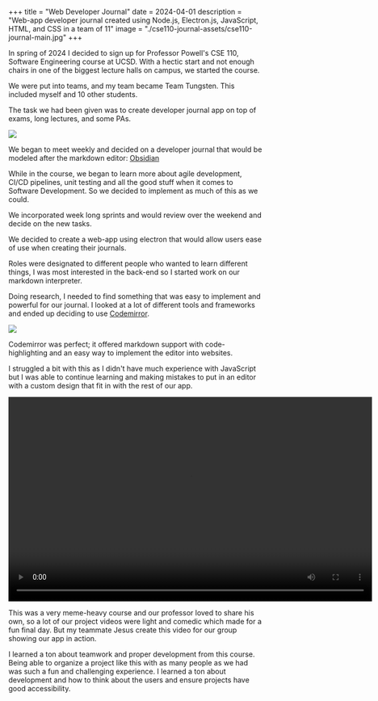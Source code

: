 +++
title = "Web Developer Journal"
date = 2024-04-01
description = "Web-app developer journal created using Node.js, Electron.js, JavaScript, HTML, and CSS in a team of 11" 
image = "./cse110-journal-assets/cse110-journal-main.jpg"
+++

In spring of 2024 I decided to sign up for Professor Powell's CSE 110, Software Engineering course at UCSD.
With a hectic start and not enough chairs in one of the biggest lecture halls on campus, we started the 
course.

We were put into teams, and my team became Team Tungsten. This included myself and 10 other students.

The task we had been given was to create developer journal app on top of exams, long lectures, and some PAs.

![](/obsidian.jpg)

We began to meet weekly and decided on a developer journal that would be modeled after the markdown
editor: [Obsidian](https://obsidian.md/)

While in the course, we began to learn more about agile development, CI/CD pipelines, unit testing and all
the good stuff when it comes to Software Development. So we decided to implement as much of this as we could.

We incorporated week long sprints and would review over the weekend and decide on the new tasks.

We decided to create a web-app using electron that would allow users ease of use when creating their journals.

Roles were designated to different people who wanted to learn different things, I was most interested
in the back-end so I started work on our markdown interpreter.

Doing research, I needed to find something that was easy to implement and powerful for our journal.
I looked at a lot of different tools and frameworks and ended up deciding to use [Codemirror](https://codemirror.net/).

<img src="/codemirror.jpg">

Codemirror was perfect; it offered markdown support with code-highlighting and an easy way to implement
the editor into websites.

I struggled a bit with this as I didn't have much experience with JavaScript but I was able to continue learning
and making mistakes to put in an editor with a custom design that fit in with the rest of our app.

<video width="720" height="405" controls style="display:block; margin-left:auto; margin-right:auto">
    <source src="/webappvid.mp4" type="video/mp4">
Your browser does not support the video tag.
</video>

This was a very meme-heavy course and our professor loved to share his own, so a lot of our project videos
were light and comedic which made for a fun final day. But my teammate Jesus create this video for our
group showing our app in action.

I learned a ton about teamwork and proper development from this course. Being able to organize a project like this
with as many people as we had was such a fun and challenging experience. I learned a ton about development and 
how to think about the users and ensure projects have good accessibility.
